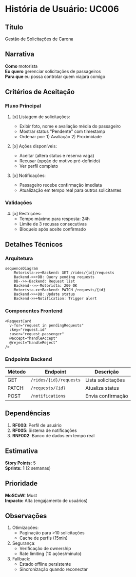 # História de Usuário: UC006

## Título
Gestão de Solicitações de Carona

## Narrativa
**Como** motorista  
**Eu quero** gerenciar solicitações de passageiros  
**Para que** eu possa controlar quem viajará comigo

## Critérios de Aceitação

### Fluxo Principal
1. [x] Listagem de solicitações:
   - Exibir foto, nome e avaliação média do passageiro
   - Mostrar status "Pendente" com timestamp
   - Ordenar por: 1) Avaliação 2) Proximidade

2. [x] Ações disponíveis:
   - Aceitar (altera status e reserva vaga)
   - Recusar (opção de motivo pré-definido)
   - Ver perfil completo

3. [x] Notificações:
   - Passageiro recebe confirmação imediata
   - Atualização em tempo real para outros solicitantes

### Validações
4. [x] Restrições:
   - Tempo máximo para resposta: 24h
   - Limite de 3 recusas consecutivas
   - Bloqueio após aceite confirmado

## Detalhes Técnicos

### Arquitetura
```mermaid
sequenceDiagram
    Motorista->>+Backend: GET /rides/{id}/requests
    Backend->>+DB: Query pending requests
    DB-->>-Backend: Request list
    Backend-->>-Motorista: 200 OK
    Motorista->>+Backend: PATCH /requests/{id}
    Backend->>+DB: Update status
    Backend->>+Notification: Trigger alert
```

### Componentes Frontend
```vue
<RequestCard 
  v-for="request in pendingRequests"
  :key="request.id"
  :user="request.passenger"
  @accept="handleAccept"
  @reject="handleReject"
/>
```

### Endpoints Backend
| Método | Endpoint | Descrição |
|--------|----------|-----------|
| GET | `/rides/{id}/requests` | Lista solicitações |
| PATCH | `/requests/{id}` | Atualiza status |
| POST | `/notifications` | Envia confirmação |

## Dependências
1. **RF003**: Perfil de usuário
2. **RF005**: Sistema de notificações
3. **RNF002**: Banco de dados em tempo real

## Estimativa
**Story Points:** 5  
**Sprints:** 1 (2 semanas)

## Prioridade
**MoSCoW:** Must  
**Impacto:** Alta (engajamento de usuários)

## Observações
1. Otimizações:
   - Paginação para >10 solicitações
   - Cache de perfis (15min)
2. Segurança:
   - Verificação de ownership
   - Rate limiting (10 ações/minuto)
3. Fallback:
   - Estado offline persistente
   - Sincronização quando reconectar
